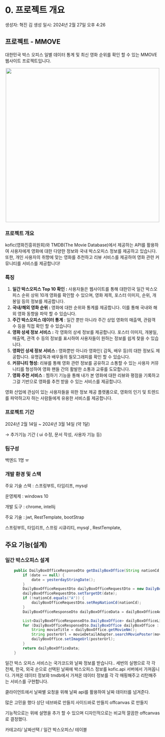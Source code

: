 # 0. 프로젝트 개요

생성자: 혁진 김
생성 일시: 2024년 2월 27일 오후 4:26

## 프로젝트 - MMOVE

대한민국 박스 오피스 일별 데이터 통계 및 최신 영화 순위를 확인 할 수 있는 MMOVE 웹사이트 프로젝트입니다.
<p align="center">
    <img width="500" src="https://github.com/HS-hyeokjin/mmove/assets/90303458/37c62a20-5f33-4611-b5a8-c3bacb6c4ccd"/>
</p>


### 프로젝트 개요

kofic(영화진흥위원회)와 TMDB(The Movie Database)에서 제공하는 API를 활용하여 사용자에게 영화에 대한 다양한 정보와 국내 박스오피스 정보를 제공하고 있습니다. 또한, 개인 사용자의 취향에 맞는 영화를 추천하고 리뷰 서비스를 제공하여 영화 관련 커뮤니티를 서비스를 제공합니다!

### 특징

1. **일간 박스오피스 Top 10 확인 :** 사용자들은 웹사이트를 통해 대한민국 일간 박스오피스 순위 상위 10개 영화를 확인할 수 있으며, 영화 제목, 포스터 이미지, 순위, 개봉일 등의 정보를 제공합니다.
2. **국내/해외 영화 순위 :** 영화에 대한 순위와 통계를 제공합니다. 이를 통해 국내와 해외 영화 동향을 파악 할 수 있습니다.
3. **주간 박스오피스 데이터 통계** : 일간 뿐만 아니라 주간 상업 영화의 매출액, 관람객 수 등을 직접 확인 할 수 있습니다
4. **영화 상세 정보 서비스 :**  각 영화의 상세 정보를 제공합니다. 포스터 이미지, 개봉일, 매출액, 관객 수 등의 정보를 표시하여 사용자들이 원하는 정보를 쉽게 찾을 수 있습니다.
5. **영화인 상세 정보 서비스 :** 영화뿐만 아니라 영화인( 감독, 배우 등)의 대한 정보도 제공합니다. 유명감독과 배우들의 필모그래피를 확인 할 수 있습니다.
6. **커뮤니티 형성:**  리뷰를 통해 영화 관련 정보를 공유하고 소통할 수 있는 사용자 커뮤니티를 형성하여 영화 팬들 간의 활발한 소통과 교류를 도모합니다.
7. **영화 추천 서비스** : 찜하기 기능을 통해 내가 본 영화에 대한 리뷰와 평점을 기록하고 그걸 기반으로 영화를 추천 받을 수 있는 서비스를 제공합니다.

영화 산업에 관심이 있는 사용자들을 위한 정보 제공 플랫폼으로, 영화의 인기 및 트렌드를 파악하고자 하는 사람들에게 유용한 서비스를 제공합니다.

### 프로젝트 기간

2024년 2월 14일 ~ 2024년 3월 14일 (약 1달)

→ 추가기능 기간 ( ui 수정, 문서 작성, 사용자 기능 등)

### 팀구성

백엔드 1명 ㅠ

### 개발 환경 및 스택

주요 기술 스택 : 스프링부트, 타임리프, mysql

운영체제 : windows 10

개발 도구 : chrome, intellij

주요 기술 : jwt, RestTemplate, bootStrap

스프링부트, 타임리프, 스프링 시큐리티, mysql , RestTemplate, 

## 주요 기능(설계)

### 일간 박스오피스 설계

```java
    public DailyBoxOfficeResponseDto getDailyBoxOffice(String nationCd, String date) {
        if (date == null) {
            date = yesterdayStringDate();
        }
        DailyBoxOfficeRequestDto dailyBoxOfficeRequestDto = new DailyBoxOfficeRequestDto();
        dailyBoxOfficeRequestDto.setTargetDt(date);
        if (!nationCd.equals("A")) {
            dailyBoxOfficeRequestDto.setRepNationCd(nationCd);
        }
        DailyBoxOfficeResponseDto dailyBoxOfficeData = dailyBoxOfficeAdapter.getDailyBoxOfficeData(dailyBoxOfficeRequestDto);

        List<DailyBoxOfficeResponseDto.DailyBoxOffice> dailyBoxOfficeList = dailyBoxOfficeData.getBoxOfficeResult().getDailyBoxOfficeList();
        for (DailyBoxOfficeResponseDto.DailyBoxOffice dailyBoxOffice : dailyBoxOfficeList) {
            String movieTitle = dailyBoxOffice.getMovieNm();
            String posterUrl = movieDetailAdapter.searchMoviePoster(movieTitle);
            dailyBoxOffice.setImageUrl(posterUrl);
        }
        return dailyBoxOfficeData;
    }
```

일간 박스 오피스 서비스는 국가코드와 날짜 정보를 받습니다.. 세번의 실행으로 각 각 전체, 한국, 외국 순으로 선택된 날짜에 박스오피스 정보를  kofic.api 서버에서 가져옵니다. 가져온 데이터 정보와 tmdb에서 가져온 데이터 정보를 각 각 매핑해주고 리턴해주는 서비스를 구현합니다.

클라이언트에서 날짜별 요청을 위해 날짜 api를 활용하여 날짜 데이터를 넘겨준다.

많은 고민을 했다 상단 네브바로 만들지 사이드바로 만들지 offcanvas 로 만들지

기능적으로는 위에 설명을 추가 할 수 있으며 디자인적으로는 비교적 깔끔한 offcanvas로 결정했다.

카테고리/ 날짜선택 / 일간 박스오피스/ 테이블
